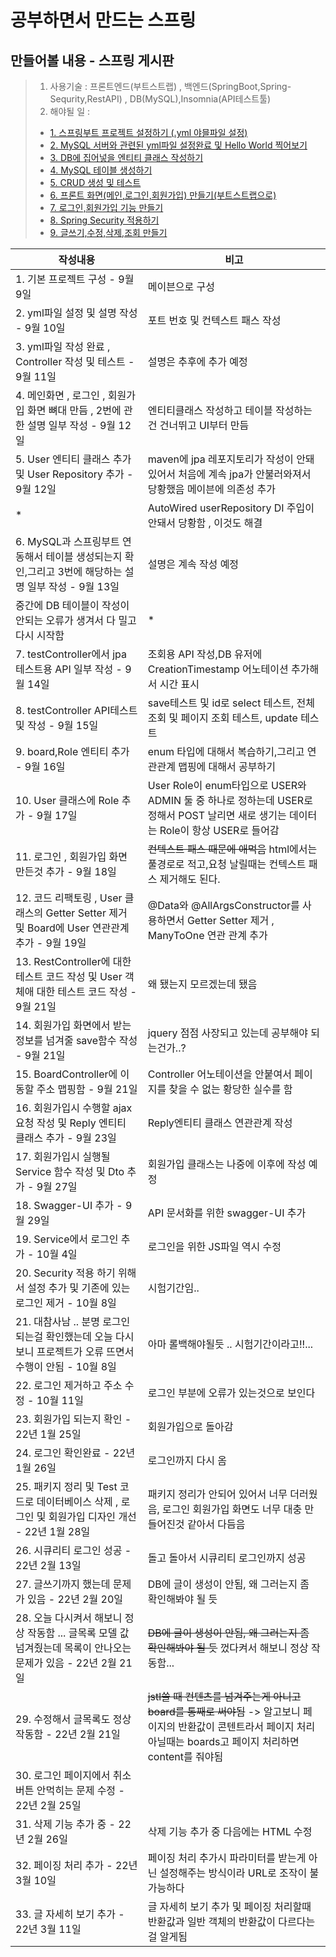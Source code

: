 # 공부하면서 만드는 스프링


## 만들어볼 내용 - 스프링 게시판

> 1. 사용기술 : 프론트엔드(부트스트랩) , 백엔드(SpringBoot,Spring-Sequrity,RestAPI) , DB(MySQL),Insomnia(API테스트툴)
> 2. 해야될 일 :
>   - [1. 스프링부트 프로젝트 설정하기 (.yml 야믈파일 설정)](https://github.com/LeeJongAnn/SpringBoot-Study/tree/master/memory/1%EB%B2%88)
>   - [2. MySQL 서버와 관련된 yml파일 설정완료 및  Hello World 찍어보기](https://github.com/LeeJongAnn/SpringBoot-Study/tree/master/memory/2%EB%B2%88)
>   - [3. DB에 집어넣을 엔티티 클래스 작성하기](https://github.com/LeeJongAnn/SpringBoot-Study/tree/master/memory/3%EB%B2%88)
>   - [4. MySQL 테이블 생성하기](https://github.com/LeeJongAnn/SpringBoot-Study/blob/master/memory/4%EB%B2%88/README.md)
>   - [5. CRUD 생성 및 테스트](https://github.com/LeeJongAnn/SpringBoot-Study/blob/master/memory/5%EB%B2%88/README.md)
>   - [6. 프론트 화면(메인,로그인,회원가입) 만들기(부트스트랩으로)](https://github.com/LeeJongAnn/SpringBoot-Study/tree/master/memory/6%EB%B2%88)
>   - [7. 로그인,회원가입 기능 만들기](https://github.com/LeeJongAnn/SpringBoot-Study/tree/master/memory/7%EB%B2%88)
>   - [8. Spring Security 적용하기]()
>   - [9. 글쓰기,수정,삭제,조회 만들기]()

|작성내용|비고|
|------|---|
|1. 기본 프로젝트 구성 - 9월 9일 | 메이븐으로 구성 |
|2. yml파일 설정 및 설명 작성 - 9월 10일 | 포트 번호 및 컨텍스트 패스 작성 |
|3. yml파일 작성 완료 , Controller 작성 및 테스트 - 9월 11일 | 설명은 추후에 추가 예정 |
|4. 메인화면 , 로그인 , 회원가입 화면 뼈대 만듬 , 2번에 관한 설명 일부 작성 - 9월 12일 | 엔티티클래스 작성하고 테이블 작성하는건 건너뛰고 UI부터 만듬 |
|5. User 엔티티 클래스 추가 및 User Repository 추가  - 9월 12일 | maven에 jpa 레포지토리가 작성이 안돼있어서 처음에 계속 jpa가 안불러와져서 당황했음 메이븐에 의존성 추가
|*|AutoWired userRepository DI 주입이 안돼서 당황함 , 이것도 해결|
|6. MySQL과 스프링부트 연동해서 테이블 생성되는지 확인,그리고 3번에 해당하는 설명 일부 작성  - 9월 13일 | 설명은 계속 작성 예정 |
|중간에 DB 테이블이 작성이 안되는 오류가 생겨서 다 밀고 다시 시작함|*|
|7. testController에서 jpa 테스트용 API 일부 작성 - 9월 14일 | 조회용 API 작성,DB 유저에 CreationTimestamp 어노테이션 추가해서 시간 표시 |
|8. testController API테스트 및 작성 - 9월 15일 | save테스트 및 id로 select 테스트, 전체 조회 및 페이지 조회 테스트, update 테스트|
|9. board,Role 엔티티 추가 - 9월 16일 | enum 타입에 대해서 복습하기,그리고 연관관계 맵핑에 대해서 공부하기|
|10. User 클래스에 Role 추가 - 9월 17일 | User Role이 enum타입으로 USER와 ADMIN 둘 중 하나로 정하는데 USER로 정해서 POST 날리면 새로 생기는 데이터는 Role이 항상 USER로 들어감|
|11. 로그인 , 회원가입 화면 만든것 추가 - 9월 18일 | ~~컨텍스트 패스 때문에 애먹음~~ html에서는 풀경로로 적고,요청 날릴때는 컨텍스트 패스 제거해도 된다. |
|12. 코드 리팩토링 , User 클래스의 Getter Setter 제거 및 Board에 User 연관관계 추가 - 9월 19일 | @Data와 @AllArgsConstructor를 사용하면서 Getter Setter 제거 , ManyToOne 연관 관계 추가|
|13. RestController에 대한 테스트 코드 작성 및 User 객체애 대한 테스트 코드 작성 - 9월 21일 |왜 됐는지 모르겠는데 됐음|
|14. 회원가입 화면에서 받는 정보를 넘겨줄 save함수 작성 - 9월 21일 | jquery 점점 사장되고 있는데 공부해야 되는건가..? |
|15. BoardController에 이동할 주소 맵핑함 - 9월 21일 | Controller 어노테이션을 안붙여서 페이지를 찾을 수 없는 황당한 실수를 함 |
|16. 회원가입시 수행할 ajax 요청 작성 및 Reply 엔티티 클래스 추가 - 9월 23일 | Reply엔티티 클래스 연관관계 작성|
|17. 회원가입시 실행될 Service 함수 작성 및 Dto 추가 - 9월 27일 | 회원가입 클래스는 나중에 이후에 작성 예정|
|18. Swagger-UI 추가 - 9월 29일 | API 문서화를 위한 swagger-UI 추가|
|19. Service에서 로그인 추가 - 10월 4일 | 로그인을 위한 JS파일 역시 수정 |
|20. Security 적용 하기 위해서 설정 추가 및 기존에 있는 로그인 제거 - 10월 8일 | 시험기간임..  |
|21. 대참사남 .. 분명 로그인 되는걸 확인했는데 오늘 다시 보니 프로젝트가 오류 뜨면서 수행이 안됨 - 10월 8일 | 아마 롤백해야될듯 .. 시험기간이라고!!...  |
|22. 로그인 제거하고 주소 수정 - 10월 11일 | 로그인 부분에 오류가 있는것으로 보인다  |
|23. 회원가입 되는지 확인 - 22년 1월 25일 | 회원가입으로 돌아감 |
|24. 로그인 확인완료 - 22년 1월 26일 | 로그인까지 다시 옴 |
|25. 패키지 정리 및 Test 코드로 데이터베이스 삭제 , 로그인 및 회원가입 디자인 개선 - 22년 1월 28일 | 패키지 정리가 안되어 있어서 너무 더러웠음, 로그인 회원가입 화면도 너무 대충 만들어진것 같아서 다듬음 |
|26. 시큐리티 로그인 성공 - 22년 2월 13일  | 돌고 돌아서 시큐리티 로그인까지 성공 |
|27. 글쓰기까지 했는데 문제가 있음 - 22년 2월 20일  | DB에 글이 생성이 안됨, 왜 그러는지 좀 확인해봐야 될 듯 |
|28. 오늘 다시켜서 해보니 정상 작동함 ... 글목록 모델 값 넘겨줬는데 목록이 안나오는 문제가 있음 - 22년 2월 21일  | ~~DB에 글이 생성이 안됨, 왜 그러는지 좀 확인해봐야 될 듯~~ 껐다켜서 해보니 정상 작동함... |
|29. 수정해서 글목록도 정상 작동함 - 22년 2월 21일  | ~~jstl쓸 때 컨텐츠를 넘겨주는게 아니고 board를 통째로 써야됨~~ -> 알고보니 페이지의 반환값이 콘텐트라서 페이지 처리 아닐때는 boards고 페이지 처리하면 content를 줘야됨 |
|30. 로그인 페이지에서 취소버튼 안먹히는 문제 수정 - 22년 2월 25일  |  |
|31. 삭제 기능 추가 중 - 22년 2월 26일  | 삭제 기능 추가 중 다음에는 HTML 수정 |
|32. 페이징 처리 추가 - 22년 3월 10일  | 페이징 처리 추가시 파라미터를 받는게 아닌 설정해주는 방식이라 URL로 조작이 불가능하다 |
|33. 글 자세히 보기 추가 - 22년 3월 11일  | 글 자세히 보기 추가 및 페이징 처리할때 반환값과 일반 객체의 반환값이 다르다는걸 알게됨 |

